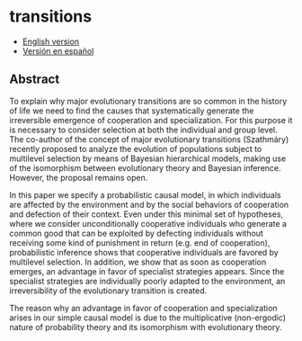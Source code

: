 # transitions

- [English version](https://github.com/glandfried/transitions/releases/download/doc/landfried-transitions.pdf)
- [Versión en español](https://github.com/glandfried/transitions/releases/download/doc/landfried-transiciones.pdf)

## Abstract

To explain why major evolutionary transitions are so common in the history of life we need to find the causes that systematically generate the irreversible emergence of cooperation and specialization.
For this purpose it is necessary to consider selection at both the individual and group level.
The co-author of the concept of major evolutionary transitions (Szathmáry) recently proposed to analyze the evolution of populations subject to multilevel selection by means of Bayesian hierarchical models, making use of the isomorphism between evolutionary theory and Bayesian inference.
However, the proposal remains open.

In this paper we specify a probabilistic causal model, in which individuals are affected by the environment and by the social behaviors of cooperation and defection of their context.
Even under this minimal set of hypotheses, where we consider unconditionally cooperative individuals who generate a common good that can be exploited by defecting individuals without receiving some kind of punishment in return (e.g. end of cooperation), probabilistic inference shows that cooperative individuals are favored by multilevel selection. 
In addition, we show that as soon as cooperation emerges, an advantage in favor of specialist strategies appears.
Since the specialist strategies are individually poorly adapted to the environment, an irreversibility of the evolutionary transition is created.

The reason why an advantage in favor of cooperation and specialization arises in our simple causal model is due to the multiplicative (non-ergodic) nature of probability theory and its isomorphism with evolutionary theory.
